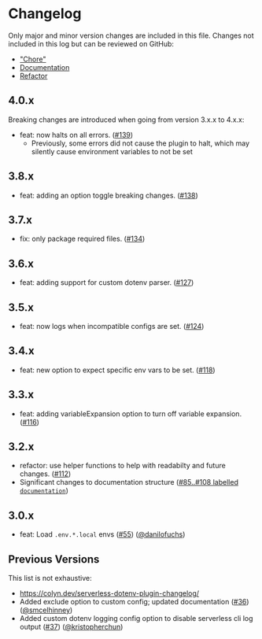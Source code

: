 # Changelog

Only major and minor version changes are included in this file. Changes not
included in this log but can be reviewed on GitHub:

* ["Chore"](https://github.com/neverendingqs/serverless-dotenv-plugin/pulls?q=+is%3Apr+label%3Achore+)
* [Documentation](https://github.com/neverendingqs/serverless-dotenv-plugin/pulls?q=+is%3Apr+label%3Adocumentation)
* [Refactor](https://github.com/neverendingqs/serverless-dotenv-plugin/pulls?q=label%3Arefactor+is%3Apr)

## 4.0.x

Breaking changes are introduced when going from version 3.x.x to 4.x.x:

* feat: now halts on all errors. ([#139](https://github.com/neverendingqs/serverless-dotenv-plugin/pull/139))
  * Previously, some errors did not cause the plugin to halt, which may silently cause environment variables to not be set

## 3.8.x

* feat: adding an option toggle breaking changes. ([#138](https://github.com/neverendingqs/serverless-dotenv-plugin/pull/138))

## 3.7.x

* fix: only package required files. ([#134](https://github.com/neverendingqs/serverless-dotenv-plugin/pull/134))

## 3.6.x

* feat: adding support for custom dotenv parser. ([#127](https://github.com/neverendingqs/serverless-dotenv-plugin/pull/127))

## 3.5.x

* feat: now logs when incompatible configs are set. ([#124](https://github.com/neverendingqs/serverless-dotenv-plugin/pull/124))

## 3.4.x

* feat: new option to expect specific env vars to be set. ([#118](https://github.com/neverendingqs/serverless-dotenv-plugin/pull/118))

## 3.3.x

* feat: adding variableExpansion option to turn off variable expansion. ([#116](https://github.com/neverendingqs/serverless-dotenv-plugin/pull/116))

## 3.2.x

* refactor: use helper functions to help with readabilty and future changes. ([#112](https://github.com/neverendingqs/serverless-dotenv-plugin/pull/112))
* Significant changes to documentation structure ([#85..#108 labelled `documentation`](https://github.com/neverendingqs/serverless-dotenv-plugin/pulls?q=is%3Apr+label%3Adocumentation+closed%3A2021-02-06..2021-02-07+))

## 3.0.x

* feat: Load `.env.*.local` envs ([#55](https://github.com/neverendingqs/serverless-dotenv-plugin/pull/55)) ([@danilofuchs](https://github.com/danilofuchs))

## Previous Versions

This list is not exhaustive:

* https://colyn.dev/serverless-dotenv-plugin-changelog/
* Added exclude option to custom config; updated documentation ([#36](https://github.com/neverendingqs/serverless-dotenv-plugin/pull/36)) ([@smcelhinney](https://github.com/smcelhinney))
* Added custom dotenv logging config option to disable serverless cli log output ([#37](https://github.com/neverendingqs/serverless-dotenv-plugin/pull/37)) ([@kristopherchun](https://github.com/kristopherchun))
